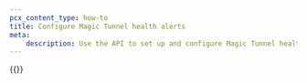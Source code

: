 ```yaml
---
pcx_content_type: how-to
title: Configure Magic Tunnel health alerts
meta:
    description: Use the API to set up and configure Magic Tunnel health alerts
---
```


{{<render file="_magic-tunnel-health-alerts.md" productFolder="magic-wan" withParameters="Magic Transit;; " >}}